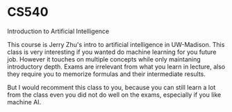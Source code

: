 # CS540
Introduction to Artificial Intelligence

This course is Jerry Zhu's intro to artificial intelligence in UW-Madison.
This class is very interesting if you wanted do machine learning for you future job.
However it touches on multiple concepts while only maintaning introductory depth.
Exams are irrelevant from what you learn in lecture, also they require you to memorize
formulas and their intermediate results. 

But I would recomment this class to you, because you can still learn a lot from the class
even you did not do well on the exams, especially if you like machine AI.

